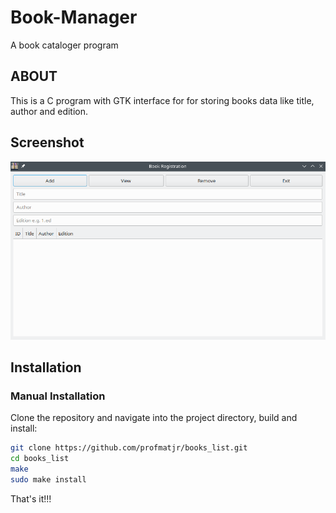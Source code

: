 # Book-Manager
A book cataloger program

## ABOUT

This is a C program with GTK interface for for storing books data like title, author and edition.

## Screenshot

![Screenshot of Window Program](Figures/screenshot.png)

## Installation

### Manual Installation

Clone the repository and navigate into the project directory, build and install:

```bash
git clone https://github.com/profmatjr/books_list.git
cd books_list
make
sudo make install

```

That's it!!!






